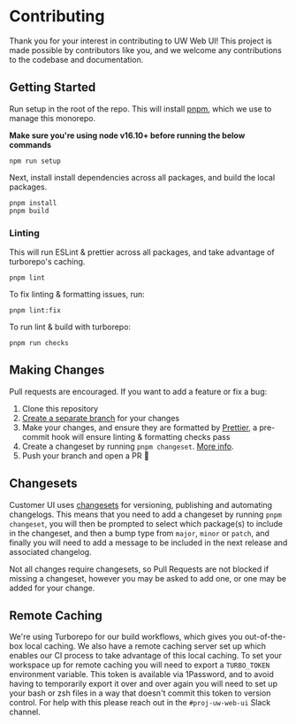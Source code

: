 # Contributing

Thank you for your interest in contributing to UW Web UI!
This project is made possible by contributors like you, and we welcome any
contributions to the codebase and documentation.

## Getting Started

Run setup in the root of the repo. This will install [pnpm](https://pnpm.io/),
which we use to manage this monorepo.

**Make sure you're using node v16.10+ before running the below commands**

```console
npm run setup
```

Next, install install dependencies across all packages, and build the local
packages.

```console
pnpm install
pnpm build
```

### Linting

This will run ESLint & prettier across all packages, and take advantage of turborepo's caching.

```console
pnpm lint
```

To fix linting & formatting issues, run:

```console
pnpm lint:fix
```

To run lint & build with turborepo:

```console
pnpm run checks
```

## Making Changes

Pull requests are encouraged. If you want to add a feature or fix a bug:

1. Clone this repository
1. [Create a separate branch](https://docs.github.com/en/desktop/contributing-and-collaborating-using-github-desktop/managing-branches)
   for your changes
1. Make your changes, and ensure they are formatted by
   [Prettier](https://prettier.io), a pre-commit hook will ensure linting &
   formatting checks pass
1. Create a changeset by running `pnpm changeset`. [More info](https://github.com/changesets/changesets/blob/main/docs/adding-a-changeset.md).
1. Push your branch and open a PR 🚀

## Changesets

Customer UI uses [changesets](https://github.com/changesets/changesets) for
versioning, publishing and automating changelogs. This means that you need to
add a changeset by running `pnpm changeset`, you will then be prompted to select
which package(s) to include in the changeset, and then a bump type from `major`,
`minor` or `patch`, and finally you will need to add a message to be included in
the next release and associated changelog.

Not all changes require changesets, so Pull Requests are not blocked if missing
a changeset, however you may be asked to add one, or one may be added for your
change.

## Remote Caching

We're using Turborepo for our build workflows, which gives you out-of-the-box
local caching. We also have a remote caching server set up which enables our CI
process to take advantage of this local caching. To set your workspace up for
remote caching you will need to export a `TURBO_TOKEN` environment variable.
This token is available via 1Password, and to avoid having to temporarily export
it over and over again you will need to set up your bash or zsh files in a way
that doesn't commit this token to version control. For help with this please
reach out in the `#proj-uw-web-ui` Slack channel.
